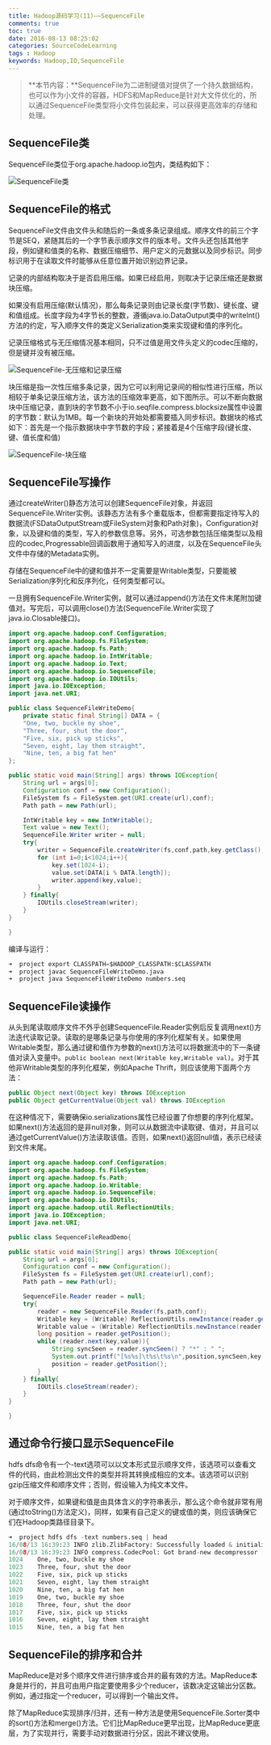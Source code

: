```yaml
---
title: Hadoop源码学习(11)——SequenceFile
comments: true
toc: true
date: 2016-08-13 08:25:02
categories: SourceCodeLearning
tags : Hadoop
keywords: Hadoop,IO,SequenceFile
---
```


>**本节内容：**SequenceFile为二进制键值对提供了一个持久数据结构，也可以作为小文件的容器，HDFS和MapReduce是针对大文件优化的，所以通过SequenceFile类型将小文件包装起来，可以获得更高效率的存储和处理。


<!-- more -->

## SequenceFile类

SequenceFile类位于org.apache.hadoop.io包内，类结构如下：

![SequenceFile类](/resource/blog/2016-08/SequenceFile.png)

## SequenceFile的格式

SequenceFile文件由文件头和随后的一条或多条记录组成。顺序文件的前三个字节是SEQ，紧随其后的一个字节表示顺序文件的版本号。文件头还包括其他字段，例如键和值类的名称、数据压缩细节、用户定义的元数据以及同步标识。同步标识用于在读取文件时能够从任意位置开始识别边界记录。

记录的内部结构取决于是否启用压缩。如果已经启用，则取决于记录压缩还是数据块压缩。

如果没有启用压缩(默认情况)，那么每条记录则由记录长度(字节数)、键长度、键和值组成。长度字段为4字节长的整数，遵循java.io.DataOutput类中的writeInt()方法的约定，写入顺序文件的类定义Serialization类来实现键和值的序列化。

记录压缩格式与无压缩情况基本相同，只不过值是用文件头定义的codec压缩的，但是键并没有被压缩。

![SequenceFile-无压缩和记录压缩](/resource/blog/2016-08/sequencefilewithnocompression.jpg)

块压缩是指一次性压缩多条记录，因为它可以利用记录间的相似性进行压缩，所以相较于单条记录压缩方法，该方法的压缩效率更高，如下图所示。可以不断向数据块中压缩记录，直到块的字节数不小于io.seqfile.compress.blocksize属性中设置的字节数：默认为1MB。每一个新块的开始处都需要插入同步标识。数据块的格式如下：首先是一个指示数据块中字节数的字段；紧接着是4个压缩字段(键长度、键、值长度和值)

![SequenceFile-块压缩](/resource/blog/2016-08/sequencefilewithblockcompression.jpg)

## SequenceFile写操作

通过createWriter()静态方法可以创建SequenceFile对象，并返回SequenceFile.Writer实例。该静态方法有多个重载版本，但都需要指定待写入的数据流(FSDataOutputStream或FileSystem对象和Path对象)，Configuration对象，以及键和值的类型，写入的参数信息等。另外，可选参数包括压缩类型以及相应的codec,Progressable回调函数用于通知写入的进度，以及在SequenceFile头文件中存储的Metadata实例。

存储在SequenceFile中的键和值并不一定需要是Writable类型，只要能被Serialization序列化和反序列化，任何类型都可以。

一旦拥有SequenceFile.Writer实例，就可以通过append()方法在文件末尾附加键值对。写完后，可以调用close()方法(SequenceFile.Writer实现了java.io.Closable接口)。

``` java
import org.apache.hadoop.conf.Configuration;
import org.apache.hadoop.fs.FileSystem;
import org.apache.hadoop.fs.Path;
import org.apache.hadoop.io.IntWritable;
import org.apache.hadoop.io.Text;
import org.apache.hadoop.io.SequenceFile;
import org.apache.hadoop.io.IOUtils;
import java.io.IOException;
import java.net.URI;

public class SequenceFileWriteDemo{
    private static final String[] DATA = {
    "One, two, buckle my shoe",
    "Three, four, shut the door",
    "Five, six, pick up sticks",
    "Seven, eight, lay them straight",
    "Nine, ten, a big fat hen"
};

public static void main(String[] args) throws IOException{
    String url = args[0];
    Configuration conf = new Configuration();
    FileSystem fs = FileSystem.get(URI.create(url),conf);
    Path path = new Path(url);

    IntWritable key = new IntWritable();
    Text value = new Text();
    SequenceFile.Writer writer = null;
    try{
        writer = SequenceFile.createWriter(fs,conf,path,key.getClass(),value.getClass());
        for (int i=0;i<1024;i++){
            key.set(1024-i);
            value.set(DATA[i % DATA.length]);
            writer.append(key,value);
        }
    } finally{
        IOUtils.closeStream(writer);
    }
}

}
```

编译与运行：

``` python
➜  project export CLASSPATH=$HADOOP_CLASSPATH:$CLASSPATH
➜  project javac SequenceFileWriteDemo.java
➜  project java SequenceFileWriteDemo numbers.seq

```

## SequenceFile读操作

从头到尾读取顺序文件不外乎创建SequenceFile.Reader实例后反复调用next()方法迭代读取记录。读取的是哪条记录与你使用的序列化框架有关。如果使用Writable类型，那么通过键和值作为参数的next()方法可以将数据流中的下一条键值对读入变量中。`public boolean next(Writable key,Writable val)`。对于其他非Writable类型的序列化框架，例如Apache Thrift，则应该使用下面两个方法：

``` java
public Object next(Object key) throws IOException
public Object getCurrentValue(Object val) throws IOException
```

在这种情况下，需要确保io.serializations属性已经设置了你想要的序列化框架。如果next()方法返回的是非null对象，则可以从数据流中读取键、值对，并且可以通过getCurrentValue()方法读取该值。否则，如果next()返回null值，表示已经读到文件末尾。

``` java
import org.apache.hadoop.conf.Configuration;
import org.apache.hadoop.fs.FileSystem;
import org.apache.hadoop.fs.Path;
import org.apache.hadoop.io.Writable;
import org.apache.hadoop.io.SequenceFile;
import org.apache.hadoop.io.IOUtils;
import org.apache.hadoop.util.ReflectionUtils;
import java.io.IOException;
import java.net.URI;

public class SequenceFileReadDemo{

public static void main(String[] args) throws IOException{
    String url = args[0];
    Configuration conf = new Configuration();
    FileSystem fs = FileSystem.get(URI.create(url),conf);
    Path path = new Path(url);

    SequenceFile.Reader reader = null;
    try{
        reader = new SequenceFile.Reader(fs,path,conf);
        Writable key = (Writable) ReflectionUtils.newInstance(reader.getKeyClass(),conf);
        Writable value = (Writable) ReflectionUtils.newInstance(reader.getValueClass(),conf);
        long position = reader.getPosition();
        while (reader.next(key,value)){
            String syncSeen = reader.syncSeen() ? "*" : " ";
            System.out.printf("[%s%s]\t%s\t%s\n",position,syncSeen,key,value);
            position = reader.getPosition();
        }
    } finally{
        IOUtils.closeStream(reader);
    }
}

}
```

## 通过命令行接口显示SequenceFile

hdfs dfs命令有一个-text选项可以以文本形式显示顺序文件，该选项可以查看文件的代码，由此检测出文件的类型并将其转换成相应的文本。该选项可以识别gzip压缩文件和顺序文件；否则，假设输入为纯文本文件。

对于顺序文件，如果键和值是由具体含义的字符串表示，那么这个命令就非常有用(通过toString()方法定义)，同样，如果有自己定义的键或值的类，则应该确保它们在Hadoop类路径目录下。

``` python
➜  project hdfs dfs -text numbers.seq | head
16/08/13 16:39:23 INFO zlib.ZlibFactory: Successfully loaded & initialized native-zlib library
16/08/13 16:39:23 INFO compress.CodecPool: Got brand-new decompressor [.deflate]
1024    One, two, buckle my shoe
1023    Three, four, shut the door
1022    Five, six, pick up sticks
1021    Seven, eight, lay them straight
1020    Nine, ten, a big fat hen
1019    One, two, buckle my shoe
1018    Three, four, shut the door
1017    Five, six, pick up sticks
1016    Seven, eight, lay them straight
1015    Nine, ten, a big fat hen

```

## SequenceFile的排序和合并

MapReduce是对多个顺序文件进行排序或合并的最有效的方法。MapReduce本身是并行的，并且可由用户指定要使用多少个reducer，该数决定这输出分区数。例如，通过指定一个reducer，可以得到一个输出文件。

除了MapReduce实现排序/归并，还有一种方法是使用SequenceFile.Sorter类中的sort()方法和merge()方法。它们比MapReduce更早出现，比MapReduce更底层，为了实现并行，需要手动对数据进行分区，因此不建议使用。
